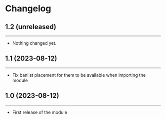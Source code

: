 Changelog
=========

## 1.2 (unreleased)
-------------------

- Nothing changed yet.


## 1.1 (2023-08-12)
-------------------

- Fix banlist placement for them to be available when importing the module


## 1.0 (2023-08-12)
----------------

- First release of the module
